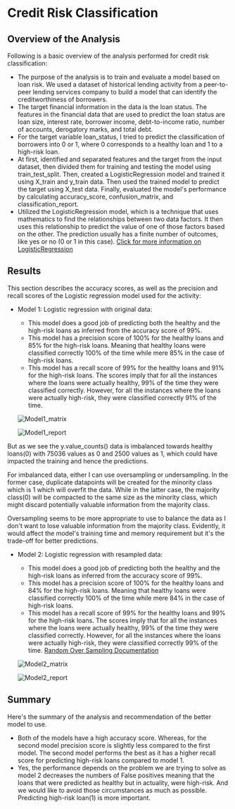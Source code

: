 # Credit Risk Classification

## Overview of the Analysis

Following is a basic overview of the analysis performed for credit risk classification:

* The purpose of the analysis is to train and evaluate a model based on loan risk. We used a dataset of historical lending activity from a peer-to-peer lending services company to build a model that can identify the creditworthiness of borrowers.
* The target financial information in the data is the loan status. The features in the financial data that are used to predict the loan status are loan size, interest rate, borrower income, debt-to-income ratio, number of accounts, derogatory marks, and total debt.
* For the target variable loan_status, I tried to predict the classification of borrowers into 0 or 1, where 0 corresponds to a healthy loan and 1 to a high-risk loan.  
* At first, identified and separated features and the target from the input dataset, then divided them for training and testing the model using train_test_split. Then, created a LogisticRegression model and trained it using X_train and y_train data. Then used the trained model to predict the target using X_test data. Finally, evaluated the model's performance by calculating accuracy_score, confusion_matrix, and classification_report.
* Utilized the LogisticRegression model, which is a technique that uses mathematics to find the relationships between two data factors. It then uses this relationship to predict the value of one of those factors based on the other. The prediction usually has a finite number of outcomes, like yes or no (0 or 1 in this case).
[Click for more information on LogisticRegression](https://aws.amazon.com/what-is/logistic-regression/#:~:text=Logistic%20regression%20is%20a%20data,outcomes%2C%20like%20yes%20or%20no.)

## Results

This section describes the accuracy scores, as well as the precision and recall scores of the Logistic regression model used for the activity:

* Model 1: Logistic regression with original data:
    * This model does a good job of predicting both the healthy and the high-risk loans as inferred from the accuracy score of 99%.
    * This model has a precision score of 100% for the healthy loans and 85% for the high-risk loans. Meaning that healthy loans were classified correctly 100% of the time while mere 85% in the case of high-risk loans.
    * This model has a recall score of 99% for the healthy loans and 91% for the high-risk loans. The scores imply that for all the instances where the loans were actually healthy, 99% of the time they were classified correctly. However, for all the instances where the loans were actually high-risk, they were classified correctly 91% of the time.
      
     ![Model1_matrix](https://github.com/s0uravk/credit-risk-classification/assets/144293972/d295e989-8dbe-4336-ab22-fbeebc4a4b42)

     ![Model1_report](https://github.com/s0uravk/credit-risk-classification/assets/144293972/a9a99a65-499f-4579-b802-3a622162418b)
  
But as we see the y.value_counts() data is imbalanced towards healthy loans(0) with 75036 values as 0 and 2500 values as 1, which could have impacted the training and hence the predictions.

For imbalanced data, either I can use oversampling or undersampling. In the former case, duplicate datapoints will be created for the minority class which is 1 which will overfit the data. While in the latter case, the majority class(0) will be compacted to the same size as the minority class, which might discard potentially valuable information from the majority class.

Oversampling seems to be more appropriate to use to balance the data as I don't want to lose valuable information from the majority class. Evidently, it would affect the model's training time and memory requirement but it's the trade-off for better predictions.

* Model 2: Logistic regression with resampled data:
    * This model does a good job of predicting both the healthy and the high-risk loans as inferred from the accuracy score of 99%.
    * This model has a precision score of 100% for the healthy loans and 84% for the high-risk loans. Meaning that healthy loans were classified correctly 100% of the time while mere 84% in the case of high-risk loans.
    * This model has a recall score of 99% for the healthy loans and 99% for the high-risk loans. The scores imply that for all the instances where the loans were actually healthy, 99% of the time they were classified correctly. However, for all the instances where the loans were actually high-risk, they were classified correctly 99% of the time.
      [Random Over Sampling Documentation](https://imbalanced-learn.org/stable/over_sampling.html)

     ![Model2_matrix](https://github.com/s0uravk/credit-risk-classification/assets/144293972/a0ac897a-a3de-4657-9e97-0eb2f21472ec)

     ![Model2_report](https://github.com/s0uravk/credit-risk-classification/assets/144293972/eeb893ff-6c2e-442e-a4a7-20525efbba90)


## Summary
Here's the summary of the analysis and recommendation of the better model to use.

* Both of the models have a high accuracy score. Whereas, for the second model precision score is slightly less compared to the first model. The second model performs the best as it has a higher recall score for predicting high-risk loans compared to model 1.
* Yes, the performance depends on the problem we are trying to solve as model 2 decreases the numbers of False positives meaning that the loans that were predicted as healthy but in actuality, were high-risk. And we would like to avoid those circumstances as much as possible. Predicting high-risk loan(1) is more important.
